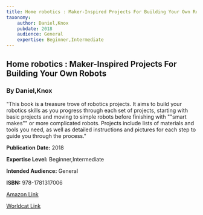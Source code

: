 ```yaml
---
title: Home robotics : Maker-Inspired Projects For Building Your Own Robots
taxonomy:
	author: Daniel,Knox
	pubdate: 2018
	audience: General
	expertise: Beginner,Intermediate
---
```

## Home robotics : Maker-Inspired Projects For Building Your Own Robots
### By Daniel,Knox
"This book is a treasure trove of robotics projects.  It aims to build your robotics skills as you progress through each set of projects, starting with basic projects and moving to simple robots before finishing with ""smart makes"" or more complicated robots.  Projects include lists of materials and tools you need, as well as detailed instructions and pictures for each step to guide you through the process."

**Publication Date:** 2018

**Expertise Level:** Beginner,Intermediate

**Intended Audience:** General

**ISBN:** 978-1781317006

[Amazon Link](https://www.amazon.com/Home-Robotics-Maker-Inspired-Projects-Building/dp/1781317003/ref=sr_1_1?keywords=Home+robotics+%3A+Maker-Inspired+Projects+For+Building+Your+Own+Robots&qid=1575759594&sr=8-1)

[Worldcat Link](https://www.worldcat.org/title/home-robotics-maker-inspired-projects-for-building-your-own-robots/oclc/1018490095&referer=brief_results)